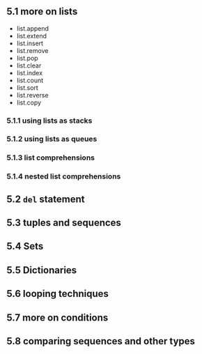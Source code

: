 #

## 5.1 more on lists

* list.append
* list.extend
* list.insert
* list.remove
* list.pop
* list.clear
* list.index
* list.count
* list.sort
* list.reverse
* list.copy

### 5.1.1 using lists as **stacks**

### 5.1.2 using lists as **queues**

### 5.1.3 list comprehensions

### 5.1.4 nested list comprehensions

## 5.2 `del` statement

## 5.3 tuples and sequences

## 5.4 Sets

## 5.5 Dictionaries

## 5.6 looping techniques

## 5.7 more on conditions

## 5.8 comparing sequences and other types
